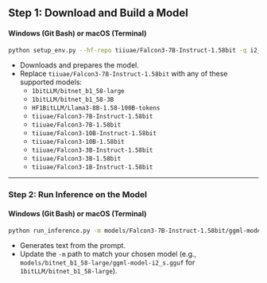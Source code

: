 ## Step 1: Download and Build a Model

#### Windows (Git Bash) or macOS (Terminal)
```bash
python setup_env.py --hf-repo tiiuae/Falcon3-7B-Instruct-1.58bit -q i2_s
```

- Downloads and prepares the model.
- Replace `tiiuae/Falcon3-7B-Instruct-1.58bit` with any of these supported models:
  - `1bitLLM/bitnet_b1_58-large`
  - `1bitLLM/bitnet_b1_58-3B`
  - `HF1BitLLM/Llama3-8B-1.58-100B-tokens`
  - `tiiuae/Falcon3-7B-Instruct-1.58bit`
  - `tiiuae/Falcon3-7B-1.58bit`
  - `tiiuae/Falcon3-10B-Instruct-1.58bit`
  - `tiiuae/Falcon3-10B-1.58bit`
  - `tiiuae/Falcon3-3B-Instruct-1.58bit`
  - `tiiuae/Falcon3-3B-1.58bit`
  - `tiiuae/Falcon3-1B-Instruct-1.58bit`

---

### Step 2: Run Inference on the Model

#### Windows (Git Bash) or macOS (Terminal)
```bash
python run_inference.py -m models/Falcon3-7B-Instruct-1.58bit/ggml-model-i2_s.gguf -p "You are a helpful assistant" -cnv
```

- Generates text from the prompt.
- Update the `-m` path to match your chosen model (e.g., `models/bitnet_b1_58-large/ggml-model-i2_s.gguf` for `1bitLLM/bitnet_b1_58-large`).

